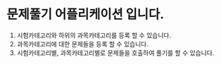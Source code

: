 # 문제풀기 어플리케이션 입니다.
1. 시험카테고리와 하위의 과목카테고리를 등록 할 수 있습니다.
2. 과목카테고리에 대한 문제들을 등록 할 수 있습니다.
3. 시험카테고리별, 과목카테고리별로 문제들을 호출하여 풀기를 할 수 있습니다.
